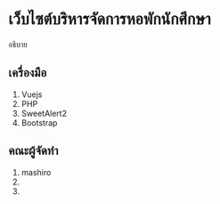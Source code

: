 # เว็บไซต์บริหารจัดการหอพักนักศึกษา
อธิบาย

## เครื่องมือ
1. Vuejs
2. PHP
3. SweetAlert2
4. Bootstrap

## คณะผู้จัดทำ
1. mashiro
2.
3.